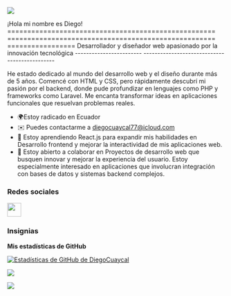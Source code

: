 
<!--horizontal divider(gradiant)-->
<img src="https://user-images.githubusercontent.com/73097560/115834477-dbab4500-a447-11eb-908a-139a6edaec5c.gif">

¡Hola mi nombre es Diego! ==================================================== ==================================================== 
================= Desarrollador y diseñador web apasionado por la innovación tecnológica ------------------------ ---------------------------------------------- 

He estado dedicado al mundo del desarrollo web y el diseño durante más de 5 años. Comencé con HTML y CSS, pero rápidamente descubrí mi pasión por el backend, donde pude profundizar en lenguajes como PHP y frameworks como Laravel. Me encanta transformar ideas en aplicaciones funcionales que resuelvan problemas reales. 
* 🌍Estoy radicado en Ecuador
* ✉️ Puedes contactarme a [diegocuaycal77@icloud.com](mailto:diegocuaycal77@icloud.com)[](mailto:diegocuaycal77@icloud.com)
* 🧠 Estoy aprendiendo React.js para expandir mis habilidades en Desarrollo frontend y mejorar la interactividad de mis aplicaciones web.
*  🤝 Estoy abierto a colaborar en Proyectos de desarrollo web que busquen innovar y mejorar la experiencia del usuario. Estoy especialmente interesado en aplicaciones que involucran integración con bases de datos y sistemas backend complejos.



### Redes sociales

<p align="left"> <a href="https://www.github.com/DiegoCuaycal" target="_blank" rel="noreferrer"> <picture> <source media="(prefiere-color-scheme: dark)" srcset="https://raw.githubusercontent.com/danielcranney/readme-generator/main/public/icons/socials/github-dark.svg" /> <source media="(prefiere-color-scheme: light)" srcset="https://raw.githubusercontent.com/danielcranney/readme-generator/main/public/icons/socials/github.svg" /> <img src="https://raw.githubusercontent.com/danielcranney/readme-generator/main/public/icons/socials/github.svg" width="32" height="32" /> </imagen> </a> </p>

### Insignias

<b>Mis estadísticas de GitHub</b>

<a href="http://www.github.com/DiegoCuaycal"><img src="https://github-readme-stats.vercel.app/api?username=DiegoCuaycal&show_icons=true&hide=&count_private=true&title_color=0891b2&text_color=ffffff&icon_color=0891b2&bg_color=1c1917&hide_border=true&show_icons=true" alt="Estadísticas de GitHub de DiegoCuaycal" /></a>

<a href="http://www.github.com/DiegoCuaycal"><img src="https://github-readme-streak-stats.herokuapp.com/?user=DiegoCuaycal&stroke=ffffff&background=1c1917&ring=0891b2&fire=0891b2&currStreakNum=ffffff&currStreakLabel=0891b2&sideNums=ffffff&sideLabels=ffffff&dates=ffffff&hide_border=true" /></a>
<!--horizontal divider(gradiant)-->
<img src="https://user-images.githubusercontent.com/73097560/115834477-dbab4500-a447-11eb-908a-139a6edaec5c.gif">






